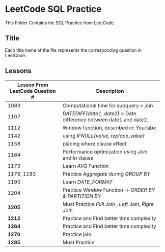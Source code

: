 # LeetCode SQL Practice
This Folder Contains the SQL Practice from LeetCode.
## Title
Each title name of the file represents the corresponding question in LeetCode.
## Lessons

| **Lesson From LeetCode Question #**                           | **Description**                            |
|--------------------------------------|---------------------------------------------------------------------------------|
| 1083                     | Computational time for subquery > join                                          |
| 1107                     | *DATEDIFF(date1, date2)* > Date difference between date1 and date2.             |
| 1112                     | Window function, described in: [YouTube](https://www.youtube.com/watch?v=7NBt0V8ebGk) |
| 1142                     | using *IFNULL(value, replace_value)*                                            |
| 1158                     | placing where clause effect                                                     |
| 1164                     | Performance optimization using *Join* and *In* clause                           |
| 1173                     | Learn *AVG* Function                                                            |
| 1179, 1193               | Practice *Aggregate* during *GROUP BY*                                          |
| 1193                     | Learn *DATE_FORMAT*                                                             |
| 1204                     | Practice *Window* Function -> *ORDER BY & PARTITION BY*                         |
| **1205**                 | Must Practice *Full Join* , *Left Join*, *Right Join*                           |
| **1212**                 | Practice and Find better time complexity                                        |
| **1264**                 | Practice and Find better time complexity                                        |
| **1270**                 | Practice join                                                                   |
| **1285**                 | Must Practice                                                                   |
